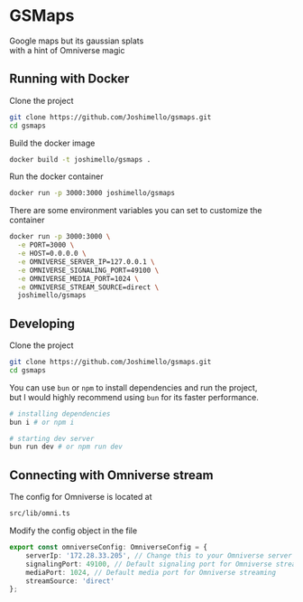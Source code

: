 # GSMaps

Google maps but its gaussian splats\
with a hint of Omniverse magic

## Running with Docker

Clone the project

```bash
git clone https://github.com/Joshimello/gsmaps.git
cd gsmaps
```

Build the docker image

```bash
docker build -t joshimello/gsmaps .
```

Run the docker container

```bash
docker run -p 3000:3000 joshimello/gsmaps
```

There are some environment variables you can set to customize the container

```bash
docker run -p 3000:3000 \
  -e PORT=3000 \
  -e HOST=0.0.0.0 \
  -e OMNIVERSE_SERVER_IP=127.0.0.1 \
  -e OMNIVERSE_SIGNALING_PORT=49100 \
  -e OMNIVERSE_MEDIA_PORT=1024 \
  -e OMNIVERSE_STREAM_SOURCE=direct \
  joshimello/gsmaps
```

## Developing

Clone the project

```bash
git clone https://github.com/Joshimello/gsmaps.git
cd gsmaps
```

You can use `bun` or `npm` to install dependencies and run the project,\
but I would highly recommend using `bun` for its faster performance.

```bash
# installing dependencies
bun i # or npm i

# starting dev server
bun run dev # or npm run dev
```

## Connecting with Omniverse stream

The config for Omniverse is located at

```bash
src/lib/omni.ts
```

Modify the config object in the file

```ts
export const omniverseConfig: OmniverseConfig = {
	serverIp: '172.28.33.205', // Change this to your Omniverse server IP
	signalingPort: 49100, // Default signaling port for Omniverse streaming
	mediaPort: 1024, // Default media port for Omniverse streaming
	streamSource: 'direct'
};
```
